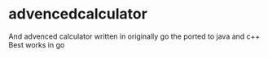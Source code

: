 # advencedcalculator
And advenced calculator written in originally go the ported to java and c++
Best works in go
